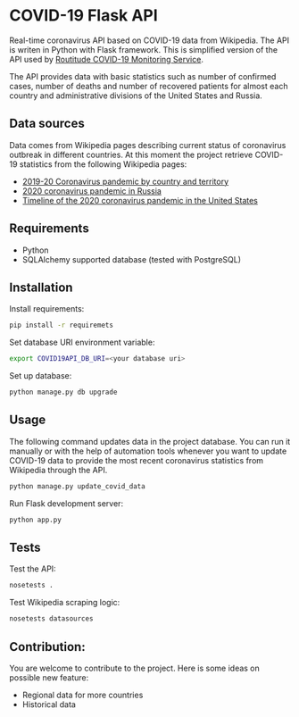 # COVID-19 Flask API
Real-time coronavirus API based on COVID-19 data from Wikipedia.
The API is writen in Python with Flask framework. This is simplified
version of the API used by [Routitude COVID-19 Monitoring Service](https://www.routitude.com/).

The API provides data with basic statistics such as number of 
confirmed cases, number of deaths and number of recovered patients
for almost each country and administrative divisions of the
United States and Russia.

## Data sources

Data comes from Wikipedia pages describing current status of coronavirus
outbreak in different countries. At this moment the project retrieve 
COVID-19 statistics from the following Wikipedia pages:
- [2019-20 Coronavirus pandemic by country and territory](https://en.wikipedia.org/wiki/2019%E2%80%9320_coronavirus_pandemic_by_country_and_territory)
- [2020 coronavirus pandemic in Russia](https://en.wikipedia.org/wiki/2020_coronavirus_pandemic_in_Russia)
- [Timeline of the 2020 coronavirus pandemic in the United States](https://en.wikipedia.org/wiki/Timeline_of_the_2020_coronavirus_pandemic_in_the_United_States)

## Requirements

- Python
- SQLAlchemy supported database (tested with PostgreSQL)

## Installation

Install requirements:
```bash
pip install -r requiremets
```

Set database URI environment variable:
```bash
export COVID19API_DB_URI=<your database uri>
```

Set up database:
```bash
python manage.py db upgrade
```

## Usage

The following command updates data in the project database. 
You can run it manually or with the help of automation tools 
whenever you want to update COVID-19 data to provide the most 
recent coronavirus statistics from Wikipedia through the API.
```bash
python manage.py update_covid_data
```

Run Flask development server:
```bash
python app.py
```

## Tests

Test the API:
```bash
nosetests .
```

Test Wikipedia scraping logic:
```bash
nosetests datasources
```

## Contribution:

You are welcome to contribute to the project. Here is some ideas
on possible new feature:
- Regional data for more countries
- Historical data
